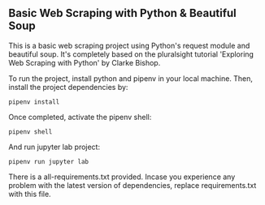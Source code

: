 ## Basic Web Scraping with Python & Beautiful Soup

This is a basic web scraping project using Python's request module and beautiful soup.
It's completely based on the pluralsight tutorial 'Exploring Web Scraping with Python' by Clarke Bishop.

To run the project, install python and pipenv in your local machine.
Then, install the project dependencies by:
```
pipenv install
```

Once completed, activate the pipenv shell:
```
pipenv shell
```

And run jupyter lab project:
```
pipenv run jupyter lab
```

There is a all-requirements.txt provided.
Incase you experience any problem with the latest version of dependencies,
replace requirements.txt with this file.
